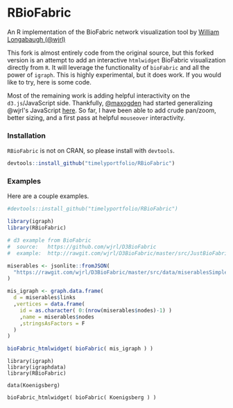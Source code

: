 RBioFabric
==========

An R implementation of the BioFabric network visualization tool by [William Longabaugh (@wjrl)](https://github.com/wjrl)

This fork is almost entirely code from the original source, but this forked version is an attempt to add an interactive `htmlwidget` BioFabric visualization directly from `R`.  It will leverage the functionality of `bioFabric` and all the power of `igraph`.  This is highly experimental, but it does work.  If you would like to try, here is some code.

Most of the remaining work is adding helpful interactivity on the `d3.js`/JavaScript side.  Thankfully, [@maxogden](https://github.com/maxogden) had started generalizing @wjrl's JavaScript [here](https://github.com/maxogden/biofabric).  So far, I have been able to add crude pan/zoom, better sizing, and a first pass at helpful `mouseover` interactivity.

### Installation

`RBioFabric` is not on CRAN, so please install with `devtools`.

```r
devtools::install_github("timelyportfolio/RBioFabric")
```

### Examples

Here are a couple examples.

```r
#devtools::install_github("timelyportfolio/RBioFabric")

library(igraph)
library(RBioFabric)

# d3 example from BioFabric
#  source:   https://github.com/wjrl/D3BioFabric
#  example:  http://rawgit.com/wjrl/D3BioFabric/master/src/JustBioFabric.html

miserables <- jsonlite::fromJSON(
  "https://rawgit.com/wjrl/D3BioFabric/master/src/data/miserablesSimple.json"
)

mis_igraph <- graph.data.frame(
  d = miserables$links
  ,vertices = data.frame(
    id = as.character( 0:(nrow(miserables$nodes)-1) ) 
    ,name = miserables$nodes
    ,stringsAsFactors = F
  )
)

bioFabric_htmlwidget( bioFabric( mis_igraph ) )

```


```
library(igraph)
library(igraphdata)
library(RBioFabric)

data(Koenigsberg)

bioFabric_htmlwidget( bioFabric( Koenigsberg ) )
```